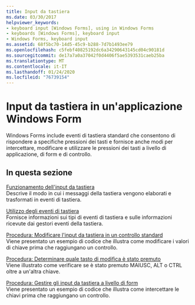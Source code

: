 ```yaml
---
title: Input da tastiera
ms.date: 03/30/2017
helpviewer_keywords:
- keyboard input [Windows Forms], using in Windows Forms
- keyboards [Windows Forms], keyboard input
- Windows Forms, keyboard input
ms.assetid: 68f5bc70-14d5-45c9-b288-7d7b1493ee79
ms.openlocfilehash: c5febf40825192dc6a34290643145cd04c90181d
ms.sourcegitcommit: de17a7a0a37042f0d4406f5ae5393531caeb25ba
ms.translationtype: MT
ms.contentlocale: it-IT
ms.lasthandoff: 01/24/2020
ms.locfileid: "76739154"
---
```

# <a name="keyboard-input-in-a-windows-forms-application"></a>Input da tastiera in un'applicazione Windows Form
Windows Forms include eventi di tastiera standard che consentono di rispondere a specifiche pressioni dei tasti e fornisce anche modi per intercettare, modificare e utilizzare le pressioni dei tasti a livello di applicazione, di form e di controllo.  
  
## <a name="in-this-section"></a>In questa sezione  
 [Funzionamento dell'input da tastiera](how-keyboard-input-works.md)  
 Descrive il modo in cui i messaggi della tastiera vengono elaborati e trasformati in eventi di tastiera.  
  
 [Utilizzo degli eventi di tastiera](using-keyboard-events.md)  
 Fornisce informazioni sui tipi di eventi di tastiera e sulle informazioni ricevute dai gestori eventi della tastiera.  
  
 [Procedura: Modificare l'input da tastiera in un controllo standard](how-to-modify-keyboard-input-to-a-standard-control.md)  
 Viene presentato un esempio di codice che illustra come modificare i valori di chiave prima che raggiungano un controllo.  
  
 [Procedura: Determinare quale tasto di modifica è stato premuto](how-to-determine-which-modifier-key-was-pressed.md)  
 Viene illustrato come verificare se è stato premuto MAIUSC, ALT o CTRL oltre a un'altra chiave.  
  
 [Procedura: Gestire gli input da tastiera a livello di form](how-to-handle-keyboard-input-at-the-form-level.md)  
 Viene presentato un esempio di codice che illustra come intercettare le chiavi prima che raggiungano un controllo.
